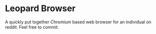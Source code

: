 # Leopard Browser
A quickly put together Chromium based web browser for an individual on reddit. Feel free to commit.
